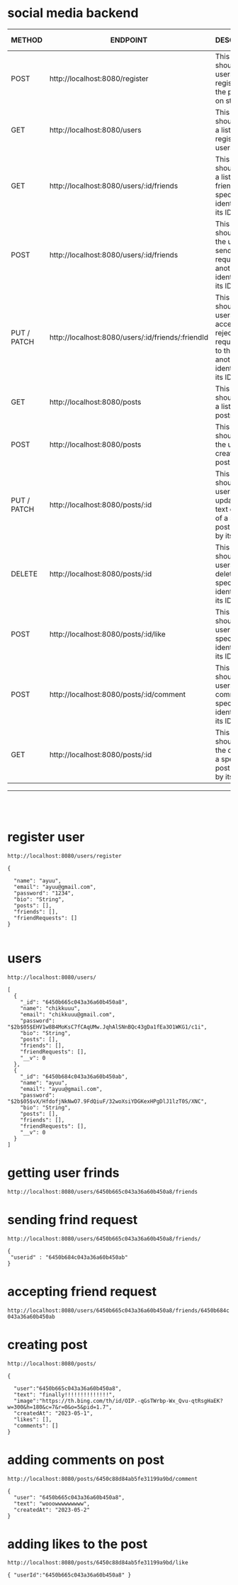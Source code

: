 # social media backend 



| METHOD | ENDPOINT | DESCRIPTION | STATUS CODE |
| --- | --- | --- | --- |
| POST | http://localhost:8080/register | This endpoint should allow users to register. Hash the password on store. | 201 |
| GET | http://localhost:8080/users | This endpoint should return a list of all registered users. | 200 |
| GET | http://localhost:8080/users/:id/friends | This endpoint should return a list of all friends of a specific user identified by its ID. | 200 |
| POST | http://localhost:8080/users/:id/friends | This endpoint should allow the user to send a friend request to another user identified by its ID. | 201 |
| PUT / PATCH | http://localhost:8080/users/:id/friends/:friendId | This endpoint should allow users to accept or reject friend requests sent to them by another user identified by its ID. | 204 |
| GET | http://localhost:8080/posts | This endpoint should return a list of all posts. | 200 |
| POST | http://localhost:8080/posts | This endpoint should allow the user to create a new post. | 201 |
| PUT / PATCH | http://localhost:8080/posts/:id | This endpoint should allow users to update the text or image of a specific post identified by its ID. | 204 |
| DELETE | http://localhost:8080/posts/:id | This endpoint should allow users to delete a specific post identified by its ID. | 202 |
| POST | http://localhost:8080/posts/:id/like | This endpoint should allow users to like a specific post identified by its ID. | 201 |
| POST | http://localhost:8080/posts/:id/comment | This endpoint should allow users to comment on a specific post identified by its ID. | 201 |
| GET | http://localhost:8080/posts/:id | This endpoint should return the details of a specific post identified by its ID. | 200 |

<hr/>

<br/><br/>

# register user 
```http://localhost:8080/users/register```
```
{
  
  "name": "ayuu",
  "email": "ayuu@gmail.com",
  "password": "1234",
  "bio": "String",
  "posts": [],
  "friends": [],
  "friendRequests": []
}


```
# users
```http://localhost:8080/users/```
```
[
  {
    "_id": "6450b665c043a36a60b450a8",
    "name": "chikkuuu",
    "email": "chikkuuu@gmail.com",
    "password": "$2b$05$EHV1w8B4MoKsC7fCAqUMw.JqhAlSNnBQc43gDa1fEa3O1WKG1/c1i",
    "bio": "String",
    "posts": [],
    "friends": [],
    "friendRequests": [],
    "__v": 0
  },
  {
    "_id": "6450b684c043a36a60b450ab",
    "name": "ayuu",
    "email": "ayuu@gmail.com",
    "password": "$2b$05$vX/HfdofjNkNwO7.9FdQiuF/32woXsiYDGKexHPgDlJ1lzT0S/XNC",
    "bio": "String",
    "posts": [],
    "friends": [],
    "friendRequests": [],
    "__v": 0
  }
]

```


# getting user frinds
```http://localhost:8080/users/6450b665c043a36a60b450a8/friends```


# sending frind request
````http://localhost:8080/users/6450b665c043a36a60b450a8/friends/````

```
{
 "userid" : "6450b684c043a36a60b450ab"
}

```

# accepting friend request
```http://localhost:8080/users/6450b665c043a36a60b450a8/friends/6450b684c043a36a60b450ab```



# creating post

```http://localhost:8080/posts/```

```
{
 
  "user":"6450b665c043a36a60b450a8",
  "text": "finally!!!!!!!!!!!!!!",
  "image":"https://th.bing.com/th/id/OIP.-qGsTWrbp-Wx_Qvu-qtRsgHaEK?w=300&h=180&c=7&r=0&o=5&pid=1.7",
  "createdAt": "2023-05-1",
  "likes": [],
  "comments": []
}

```

# adding comments on post
```http://localhost:8080/posts/6450c88d84ab5fe31199a9bd/comment```

```
{
  "user": "6450b665c043a36a60b450a8",
  "text": "wooowwwwwwwww",
  "createdAt": "2023-05-2"
}  
```

# adding likes to the post

```http://localhost:8080/posts/6450c88d84ab5fe31199a9bd/like```

```
{ "userId":"6450b665c043a36a60b450a8" }
```